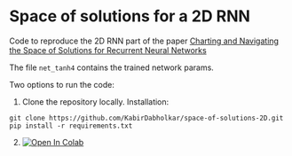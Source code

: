 # Space of solutions for a 2D RNN

Code to reproduce the 2D RNN part of the paper [Charting and Navigating the Space of Solutions for Recurrent Neural Networks](https://proceedings.neurips.cc/paper/2021/hash/d530d454337fb09964237fecb4bea6ce-Abstract.html)

The file `net_tanh4` contains the trained network params.

Two options to run the code:
1. Clone the repository locally. Installation:
```
git clone https://github.com/KabirDabholkar/space-of-solutions-2D.git
pip install -r requirements.txt
```
2. [![Open In Colab](https://colab.research.google.com/assets/colab-badge.svg)](https://colab.research.google.com/github/KabirDabholkar/space-of-solutions-2D/blob/master/analysis_2Drnn.ipynb)
